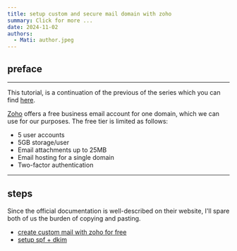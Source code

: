 ```yaml
---
title: setup custom and secure mail domain with zoho
summary: Click for more ...
date: 2024-11-02
authors:
  - Mati: author.jpeg
---
```


## preface

---

This tutorial, is a continuation of the previous of the series which you can find [here](https://kepa.eu.org/blog/post000-how-to-setup-custom-domain-with-github-pages-and-static-hugo-website/).

[Zoho](https://www.zoho.com/mail/) offers a free business email account for one domain, which we can use for our purposes.
The free tier is limited as follows:

- 5 user accounts
- 5GB storage/user
- Email attachments up to 25MB
- Email hosting for a single domain
- Two-factor authentication

---

## steps

Since the official documentation is well-described on their website, I'll spare both of us the burden of copying and pasting.

- [create custom mail with zoho for free](https://www.zoho.com/mail/how-to/create-business-email-address.html?src=mft)
- [setup spf + dkim](https://www.zoho.com/mail/how-to/setup-my-domain-with-zoho-mail.html)
